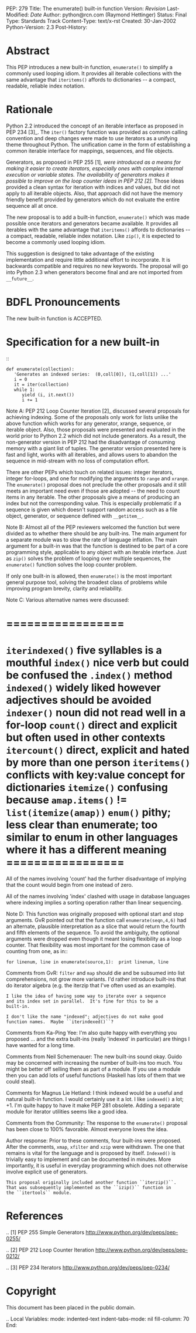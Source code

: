 PEP: 279 Title: The enumerate() built-in function Version: $Revision$
Last-Modified: $Date$ Author: python\@rcn.com (Raymond Hettinger)
Status: Final Type: Standards Track Content-Type: text/x-rst Created:
30-Jan-2002 Python-Version: 2.3 Post-History:

Abstract
========

This PEP introduces a new built-in function, `enumerate()` to simplify a
commonly used looping idiom. It provides all iterable collections with
the same advantage that `iteritems()` affords to dictionaries -- a
compact, readable, reliable index notation.

Rationale
=========

Python 2.2 introduced the concept of an iterable interface as proposed
in PEP 234 \[3\]\_. The `iter()` factory function was provided as common
calling convention and deep changes were made to use iterators as a
unifying theme throughout Python. The unification came in the form of
establishing a common iterable interface for mappings, sequences, and
file objects.

Generators, as proposed in PEP 255 \[1\]*, were introduced as a means
for making it easier to create iterators, especially ones with complex
internal execution or variable states. The availability of generators
makes it possible to improve on the loop counter ideas in PEP 212
\[2\]*. Those ideas provided a clean syntax for iteration with indices
and values, but did not apply to all iterable objects. Also, that
approach did not have the memory friendly benefit provided by generators
which do not evaluate the entire sequence all at once.

The new proposal is to add a built-in function, `enumerate()` which was
made possible once iterators and generators became available. It
provides all iterables with the same advantage that `iteritems()`
affords to dictionaries -- a compact, readable, reliable index notation.
Like `zip()`, it is expected to become a commonly used looping idiom.

This suggestion is designed to take advantage of the existing
implementation and require little additional effort to incorporate. It
is backwards compatible and requires no new keywords. The proposal will
go into Python 2.3 when generators become final and are not imported
from `__future__`.

BDFL Pronouncements
===================

The new built-in function is ACCEPTED.

Specification for a new built-in
================================

::

    def enumerate(collection):
       'Generates an indexed series:  (0,coll[0]), (1,coll[1]) ...'
       i = 0
       it = iter(collection)
       while 1:
          yield (i, it.next())
          i += 1

Note A: PEP 212 Loop Counter Iteration \[2\]\_ discussed several
proposals for achieving indexing. Some of the proposals only work for
lists unlike the above function which works for any generator, xrange,
sequence, or iterable object. Also, those proposals were presented and
evaluated in the world prior to Python 2.2 which did not include
generators. As a result, the non-generator version in PEP 212 had the
disadvantage of consuming memory with a giant list of tuples. The
generator version presented here is fast and light, works with all
iterables, and allows users to abandon the sequence in mid-stream with
no loss of computation effort.

There are other PEPs which touch on related issues: integer iterators,
integer for-loops, and one for modifying the arguments to `range` and
`xrange`. The `enumerate()` proposal does not preclude the other
proposals and it still meets an important need even if those are adopted
-- the need to count items in any iterable. The other proposals give a
means of producing an index but not the corresponding value. This is
especially problematic if a sequence is given which doesn't support
random access such as a file object, generator, or sequence defined with
`__getitem__`.

Note B: Almost all of the PEP reviewers welcomed the function but were
divided as to whether there should be any built-ins. The main argument
for a separate module was to slow the rate of language inflation. The
main argument for a built-in was that the function is destined to be
part of a core programming style, applicable to any object with an
iterable interface. Just as `zip()` solves the problem of looping over
multiple sequences, the `enumerate()` function solves the loop counter
problem.

If only one built-in is allowed, then `enumerate()` is the most
important general purpose tool, solving the broadest class of problems
while improving program brevity, clarity and reliability.

Note C: Various alternative names were discussed:

=================
=============================================================
`iterindexed()` five syllables is a mouthful `index()` nice verb but
could be confused the `.index()` method `indexed()` widely liked however
adjectives should be avoided `indexer()` noun did not read well in a
for-loop `count()` direct and explicit but often used in other contexts
`itercount()` direct, explicit and hated by more than one person
`iteritems()` conflicts with key:value concept for dictionaries
`itemize()` confusing because `amap.items()` != `list(itemize(amap))`
`enum()` pithy; less clear than enumerate; too similar to enum in other
languages where it has a different meaning =================
=============================================================

All of the names involving 'count' had the further disadvantage of
implying that the count would begin from one instead of zero.

All of the names involving 'index' clashed with usage in database
languages where indexing implies a sorting operation rather than linear
sequencing.

Note D: This function was originally proposed with optional start and
stop arguments. GvR pointed out that the function call
`enumerate(seqn,4,6)` had an alternate, plausible interpretation as a
slice that would return the fourth and fifth elements of the sequence.
To avoid the ambiguity, the optional arguments were dropped even though
it meant losing flexibility as a loop counter. That flexibility was most
important for the common case of counting from one, as in::

    for linenum, line in enumerate(source,1):  print linenum, line

Comments from GvR: `filter` and `map` should die and be subsumed into
list comprehensions, not grow more variants. I'd rather introduce
built-ins that do iterator algebra (e.g. the iterzip that I've often
used as an example).

    I like the idea of having some way to iterate over a sequence
    and its index set in parallel.  It's fine for this to be a
    built-in.

    I don't like the name "indexed"; adjectives do not make good
    function names.  Maybe ``iterindexed()``?

Comments from Ka-Ping Yee: I'm also quite happy with everything you
proposed ... and the extra built-ins (really 'indexed' in particular)
are things I have wanted for a long time.

Comments from Neil Schemenauer: The new built-ins sound okay. Guido may
be concerned with increasing the number of built-ins too much. You might
be better off selling them as part of a module. If you use a module then
you can add lots of useful functions (Haskell has lots of them that we
could steal).

Comments for Magnus Lie Hetland: I think indexed would be a useful and
natural built-in function. I would certainly use it a lot. I like
`indexed()` a lot; +1. I'm quite happy to have it make PEP 281 obsolete.
Adding a separate module for iterator utilities seems like a good idea.

Comments from the Community: The response to the `enumerate()` proposal
has been close to 100% favorable. Almost everyone loves the idea.

Author response: Prior to these comments, four built-ins were proposed.
After the comments, `xmap`, `xfilter` and `xzip` were withdrawn. The one
that remains is vital for the language and is proposed by itself.
`Indexed()` is trivially easy to implement and can be documented in
minutes. More importantly, it is useful in everyday programming which
does not otherwise involve explicit use of generators.

    This proposal originally included another function ``iterzip()``.
    That was subsequently implemented as the ``izip()`` function in
    the ``itertools`` module.

References
==========

.. \[1\] PEP 255 Simple Generators
http://www.python.org/dev/peps/pep-0255/

.. \[2\] PEP 212 Loop Counter Iteration
http://www.python.org/dev/peps/pep-0212/

.. \[3\] PEP 234 Iterators http://www.python.org/dev/peps/pep-0234/

Copyright
=========

This document has been placed in the public domain.

.. Local Variables: mode: indented-text indent-tabs-mode: nil
fill-column: 70 End:
